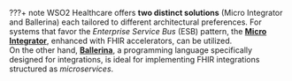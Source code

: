 ???+ note
    WSO2 Healthcare offers **two distinct solutions** (Micro Integrator and Ballerina) each tailored to different architectural preferences. For systems that favor the *Enterprise Service Bus* (ESB) pattern, the <a href="https://wso2.com/micro-integrator/" target="_blank"><b>Micro Integrator</b></a>, enhanced with FHIR accelerators, can be utilized. <br>
    On the other hand, <a href="https://ballerina.io/" target="_blank"><b>Ballerina</b></a>, a programming language specifically designed for integrations, is ideal for implementing FHIR integrations structured as *microservices*.